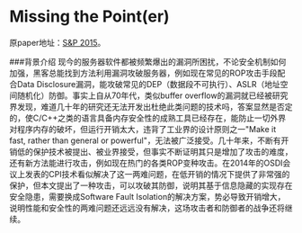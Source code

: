 # Missing the Point(er)

原paper地址：[S&P 2015](http://www.ieee-security.org/TC/SP2015/program.html)。

###背景介绍
现今的服务器软件都被频繁爆出的漏洞所困扰，不论安全机制如何加强，黑客总能找到方法利用漏洞攻破服务器，例如现在常见的ROP攻击手段配合Data Disclosure漏洞，能攻破常见的DEP（数据段不可执行）、ASLR（地址空间随机化）防御。事实上自从70年代，类似buffer overflow的漏洞就已经被研究界发现，难道几十年的研究还无法开发出杜绝此类问题的技术吗，答案显然是否定的，使C/C++之类的语言具备内存安全性的成熟工具已经存在，能防止一切外界对程序内存的破坏，但运行开销太大，违背了工业界的设计原则之一"Make it fast, rather than general or powerful"，无法被广泛接受。几十年来，不断有开销低的保护技术被提出、被业界接受，但事实不断证明其只是增加了攻击的难度，还有新方法能进行攻击，例如现在热门的各类ROP变种攻击。在2014年的OSDI会议上发表的CPI技术看似解决了这一两难问题，在低开销的情况下提供了非常强的保护，但本文提出了一种攻击，可以攻破其防御，说明其基于信息隐藏的实现存在安全隐患，需要换成Software Fault Isolation的解决方案，势必导致开销增大，说明性能和安全性的两难问题还远远没有解决，这场攻击者和防御者的战争还将继续。
